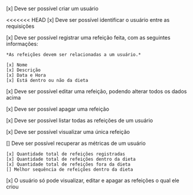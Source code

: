 [x] Deve ser possível criar um usuário

<<<<<<< HEAD
[x] Deve ser possível identificar o usuário entre as requisições

[x] Deve ser possível registrar uma refeição feita, com as seguintes informações:
    
    *As refeições devem ser relacionadas a um usuário.*
    
    [x] Nome
    [x] Descrição
    [x] Data e Hora
    [x] Está dentro ou não da dieta

[x] Deve ser possível editar uma refeição, podendo alterar todos os dados acima

[x] Deve ser possível apagar uma refeição

[x] Deve ser possível listar todas as refeições de um usuário

[x] Deve ser possível visualizar uma única refeição

[] Deve ser possível recuperar as métricas de um usuário

    [x] Quantidade total de refeições registradas
    [x] Quantidade total de refeições dentro da dieta
    [x] Quantidade total de refeições fora da dieta 
    [] Melhor sequência de refeições dentro da dieta
    
[x] O usuário só pode visualizar, editar e apagar as refeições o qual ele criou
